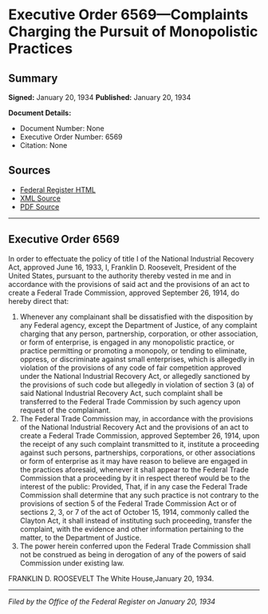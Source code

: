 # Executive Order 6569—Complaints Charging the Pursuit of Monopolistic Practices

## Summary

**Signed:** January 20, 1934
**Published:** January 20, 1934

**Document Details:**
- Document Number: None
- Executive Order Number: 6569
- Citation: None

## Sources
- [Federal Register HTML](https://www.presidency.ucsb.edu/documents/executive-order-6569-complaints-charging-the-pursuit-monopolistic-practices)
- [XML Source](None)
- [PDF Source](None)

---

## Executive Order 6569

In order to effectuate the policy of title I of the National Industrial Recovery Act, approved June 16, 1933, I, Franklin D. Roosevelt, President of the United States, pursuant to the authority thereby vested in me and in accordance with the provisions of said act and the provisions of an act to create a Federal Trade Commission, approved September 26, 1914, do hereby direct that:
1. Whenever any complainant shall be dissatisfied with the disposition by any Federal agency, except the Department of Justice, of any complaint charging that any person, partnership, corporation, or other association, or form of enterprise, is engaged in any monopolistic practice, or practice permitting or promoting a monopoly, or tending to eliminate, oppress, or discriminate against small enterprises, which is allegedly in violation of the provisions of any code of fair competition approved under the National Industrial Recovery Act, or allegedly sanctioned by the provisions of such code but allegedly in violation of section 3 (a) of said National Industrial Recovery Act, such complaint shall be transferred to the Federal Trade Commission by such agency upon request of the complainant.
2. The Federal Trade Commission may, in accordance with the provisions of the National Industrial Recovery Act and the provisions of an act to create a Federal Trade Commission, approved September 26, 1914, upon the receipt of any such complaint transmitted to it, institute a proceeding against such persons, partnerships, corporations, or other associations or form of enterprise as it may have reason to believe are engaged in the practices aforesaid, whenever it shall appear to the Federal Trade Commission that a proceeding by it in respect thereof would be to the interest of the public: Provided, That, if in any case the Federal Trade Commission shall determine that any such practice is not contrary to the provisions of section 5 of the Federal Trade Commission Act or of sections 2, 3, or 7 of the act of October 15, 1914, commonly called the Clayton Act, it shall instead of instituting such proceeding, transfer the complaint, with the evidence and other information pertaining to the matter, to the Department of Justice.
3. The power herein conferred upon the Federal Trade Commission shall not be construed as being in derogation of any of the powers of said Commission under existing law.

FRANKLIN D. ROOSEVELT
The White House,January 20, 1934.

---

*Filed by the Office of the Federal Register on January 20, 1934*
